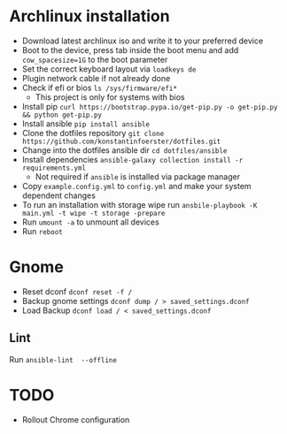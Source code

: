 # Archlinux installation

* Download latest archlinux iso and write it to your preferred device
* Boot to the device, press tab inside the boot menu and add `cow_spacesize=1G` to the boot parameter
* Set the correct keyboard layout via `loadkeys de`
* Plugin network cable if not already done
* Check if efi or bios `ls /sys/firmware/efi*`
  * This project is only for systems with bios
* Install pip `curl https://bootstrap.pypa.io/get-pip.py -o get-pip.py && python get-pip.py`
* Install ansible `pip install ansible`
* Clone the dotfiles repository `git clone https://github.com/konstantinfoerster/dotfiles.git`
* Change into the dotfiles ansible dir `cd dotfiles/ansible`
* Install dependencies `ansible-galaxy collection install -r requirements.yml`
  * Not required if `ansible` is installed via package manager
* Copy `example.config.yml` to `config.yml` and make your system dependent changes
* To run an installation with storage wipe run `ansbile-playbook -K main.yml -t wipe -t storage -prepare`
* Run `umount -a` to unmount all devices
* Run `reboot`

# Gnome

* Reset dconf `dconf reset -f /`
* Backup gnome settings `dconf dump / > saved_settings.dconf`
* Load Backup `dconf load / < saved_settings.dconf`


## Lint

Run `ansible-lint  --offline`

# TODO
* Rollout Chrome configuration